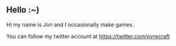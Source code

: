 ## Hello :~)

Hi my name is Jon and I occasionally make games.

You can follow my twitter account at https://twitter.com/pyrecraft
